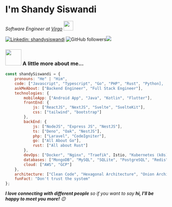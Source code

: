 <h1>I'm Shandy Siswandi</h1>

<p>
  <em>
    Software Engineer at <a href="https://virgoku.id/">Virgo</a>
    <img src="https://media.giphy.com/media/WUlplcMpOCEmTGBtBW/giphy.gif" width="30">
  </em>
</p>

[![Linkedin: shandysiswandi](https://img.shields.io/badge/-shandysiswandi-blue?style=flat-square&logo=Linkedin&logoColor=white&link=https://www.linkedin.com/in/shandy-siswandi-33b901180/)](https://www.linkedin.com/in/shandy-siswandi-33b901180/) 
![GitHub followers](https://img.shields.io/github/followers/shandysiswandi?label=Follow&style=social)![](https://visitor-badge.glitch.me/badge?page_id=shandysiswandi)

### <img src="https://media.giphy.com/media/VgCDAzcKvsR6OM0uWg/giphy.gif" width="50"> A little more about me...  

```javascript
const shandySiswandi = {
    pronouns: "He" | "Him",
    code: ["Javascript", "Typescript", "Go", "PHP", "Rust", "Python],
    askMeAbout: ["Backend Engineer", "Full Stack Engineer"],
    technologies: {
        mobileApp: ["Android App", "Java", "Kotlin", "Flutter"],
        frontEnd: {
            js: ["ReactJS", "NextJS", "Svelte", "SvelteKit"],
            css: ["tailwind", "bootstrap"]
        },
        backEnd: {
            js: ["NodeJS", "Express JS", "NestJS"],
            ts: ["Deno", "Oak", "NestJS"],
            php: ["Laravel", "CodeIgniter"],
            go: ["All About Go"],
            rust: ["All about Rust"]
        },
        devOps: ["Docker", "Nginx", "Traefik", Istio, "Kubernetes (k8s)", "Helm"],
        databases: ["MongoDB", "MySQL", "SQLite", "PostgreSQL", "Redis"],
        cloud: ["AWS", "GCP"]
    },
    architecture: ["Clean Code", "Hexagonal Architecture", "Onion Architecture", "Microservice"],
    funFact: "Don't trust the system"
};
```

<em><b>I love connecting with different people</b> so if you want to say <b>hi, I'll be happy to meet you more!</b> 😊</em>
